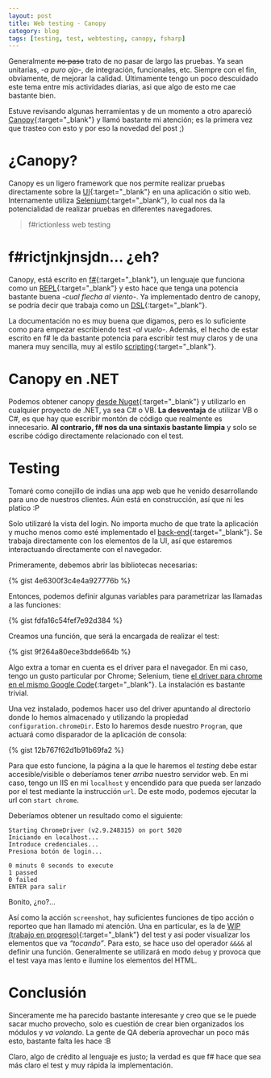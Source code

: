 ```yaml
---
layout: post
title: Web testing - Canopy
category: blog
tags: [testing, test, webtesting, canopy, fsharp]
---
```


Generalmente <del>no paso</del> trato de no pasar de largo las pruebas. Ya sean unitarias, *-a puro ojo-*, de integración, funcionales, etc. Siempre con el fin, obviamente, de mejorar la calidad. Últimamente tengo un poco descuidado este tema entre mis actividades diarias, asi que algo de esto me cae bastante bien.

Estuve revisando algunas herramientas y de un momento a otro apareció [Canopy](https://lefthandedgoat.github.io/canopy/){:target="_blank"} y llamó bastante mi atención; es la primera vez que trasteo con esto y por eso la novedad del post ;)

# ¿Canopy?
Canopy es un ligero framework que nos permite realizar pruebas directamente sobre la [UI](https://en.wikipedia.org/wiki/User_interface){:target="_blank"} en una aplicación o sitio web. Internamente utiliza [Selenium](http://www.seleniumhq.org/){:target="_blank"}, lo cual nos da la potencialidad de realizar pruebas en diferentes navegadores.

> f#rictionless web testing

# f#rictjnkjnsjdn… ¿eh?
Canopy, está escrito en [f#](http://fsharp.org/){:target="_blank"}, un lenguaje que funciona como un [REPL](https://en.wikipedia.org/wiki/Read%E2%80%93eval%E2%80%93print_loop){:target="_blank"} y esto hace que tenga una potencia bastante buena *-cual flecha al viento-*. Ya implementado dentro de canopy, se podría decir que trabaja como un [DSL](https://en.wikipedia.org/wiki/Domain-specific_language){:target="_blank"}.

La documentación no es muy buena que digamos, pero es lo suficiente como para empezar escribiendo test *-al vuelo-*. Además, el hecho de estar escrito en f# le da bastante potencia para escribir test muy claros y de una manera muy sencilla, muy al estilo [scripting](https://en.wikipedia.org/wiki/Scripting_language){:target="_blank"}.

# Canopy en .NET
Podemos obtener canopy [desde Nuget](https://www.nuget.org/packages/canopy/){:target="_blank"} y utilizarlo en cualquier proyecto de .NET, ya sea C# o VB. **La desventaja** de utilizar VB o C#, es que hay que escribir montón de código que realmente es innecesario. **Al contrario, f# nos da una sintaxis bastante limpia** y solo se escribe código directamente relacionado con el test.

# Testing
Tomaré como conejillo de indias una app web que he venido desarrollando para uno de nuestros clientes. Aún está en construcción, así que ni les platico :P

Solo utilizaré la vista del login. No importa mucho de que trate la aplicación y mucho menos como esté implementado el [back-end](https://en.wikipedia.org/wiki/Front_and_back_ends){:target="_blank"}. Se trabaja directamente con los elementos de la UI, así que estaremos interactuando directamente con el navegador.

Primeramente, debemos abrir las bibliotecas necesarias:

{% gist 4e6300f3c4e4a927776b %}

Entonces, podemos definir algunas variables para parametrizar las llamadas a las funciones:

{% gist fdfa16c54fef7e92d384 %}

Creamos una función, que será la encargada de realizar el test:

{% gist 9f264a80ece3bdde664b %}

Algo extra a tomar en cuenta es el driver para el navegador. En mi caso, tengo un gusto particular por Chrome; Selenium, tiene [el driver para chrome en el mismo Google Code](https://code.google.com/p/selenium/downloads/list){:target="_blank"}. La instalación es bastante trivial.

Una vez instalado, podemos hacer uso del driver apuntando al directorio donde lo hemos almacenado y utilizando la propiedad `configuration.chromeDir`. Esto lo haremos desde nuestro `Program`, que actuará como disparador de la aplicación de consola:

{% gist 12b767f62d1b91b69fa2 %}

Para que esto funcione, la página a la que le haremos el *testing* debe estar accesible/visible o deberíamos tener *arriba* nuestro servidor web. En mi caso, tengo un IIS en mi `localhost` y encendido para que pueda ser lanzado por el test mediante la instrucción `url`. De este modo, podemos ejecutar la url con `start chrome`.

Deberíamos obtener un resultado como el siguiente:

    Starting ChromeDriver (v2.9.248315) on port 5020
    Iniciando en localhost...
    Introduce credenciales...
    Presiona botón de login...

    0 minuts 0 seconds to execute
    1 passed
    0 failed
    ENTER para salir

Bonito, ¿no?…

Así como la acción `screenshot`, hay suficientes funciones de tipo acción o reporteo que han llamado mi atención. Una en particular, es la de [WIP (trabajo en progreso)](https://lefthandedgoat.github.io/canopy/testing.html){:target="_blank"} del test y asi poder visualizar los elementos que va *“tocando”*. Para esto, se hace uso del operador `&&&&` al definir una función. Generalmente se utilizará en modo `debug` y provoca que el test vaya mas lento e ilumine los elementos del HTML.

# Conclusión
Sinceramente me ha parecido bastante interesante y creo que se le puede sacar mucho provecho, solo es cuestión de crear bien organizados los módulos y *va volando*. La gente de QA debería aprovechar un poco más esto, bastante falta les hace :B

Claro, algo de crédito al lenguaje es justo; la verdad es que f# hace que sea más claro el test y muy rápida la implementación.
